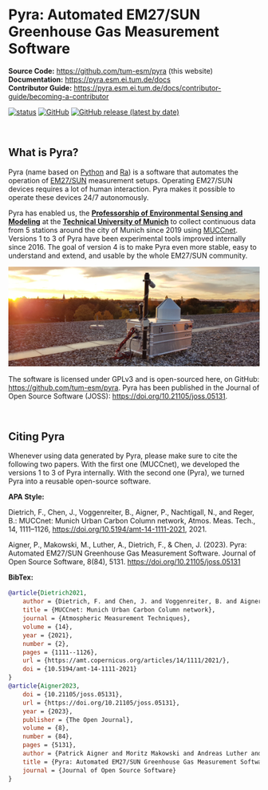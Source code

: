 # Pyra: Automated EM27/SUN Greenhouse Gas Measurement Software

**Source Code:** https://github.com/tum-esm/pyra (this website)<br/>
**Documentation:** https://pyra.esm.ei.tum.de/docs<br/>
**Contributor Guide:** https://pyra.esm.ei.tum.de/docs/contributor-guide/becoming-a-contributor

[![status](https://joss.theoj.org/papers/d47b5197eb098bccfbd27b6a6c441cb4/status.svg)](https://joss.theoj.org/papers/d47b5197eb098bccfbd27b6a6c441cb4)
[![GitHub](https://img.shields.io/github/license/tum-esm/pyra?color=f43f5e&style=flat)](https://github.com/tum-esm/pyra/blob/main/LICENSE.md)
[![GitHub release (latest by date)](https://img.shields.io/github/v/release/tum-esm/pyra?display_name=tag&label=latest%20release&color=f43f5e&style=flat)](https://github.com/tum-esm/pyra/releases)

<br/>

## What is Pyra?

Pyra (name based on [Python](<https://en.wikipedia.org/wiki/Python_(programming_language)>) and [Ra](https://en.wikipedia.org/wiki/Ra)) is a software that automates the operation of [EM27/SUN](https://www.bruker.com/en/products-and-solutions/infrared-and-raman/remote-sensing/em27-sun-solar-absorption-spectrometer.html) measurement setups. Operating EM27/SUN devices requires a lot of human interaction. Pyra makes it possible to operate these devices 24/7 autonomously.

Pyra has enabled us, the **[Professorship of Environmental Sensing and Modeling](https://www.ee.cit.tum.de/en)** at the **[Technical University of Munich](https://www.tum.de/en)** to collect continuous data from 5 stations around the city of Munich since 2019 using [MUCCnet](https://atmosphere.ei.tum.de/). Versions 1 to 3 of Pyra have been experimental tools improved internally since 2016. The goal of version 4 is to make Pyra even more stable, easy to understand and extend, and usable by the whole EM27/SUN community.

![](packages/docs/static/img/docs/muccnet-image-roof.jpg)

The software is licensed under GPLv3 and is open-sourced here, on GitHub: https://github.com/tum-esm/pyra. Pyra has been published in the Journal of Open Source Software (JOSS): https://doi.org/10.21105/joss.05131.

<br/>

## Citing Pyra

Whenever using data generated by Pyra, please make sure to cite the following two papers. With the first one (MUCCnet), we developed the versions 1 to 3 of Pyra internally. With the second one (Pyra), we turned Pyra into a reusable open-source software.

**APA Style:**

Dietrich, F., Chen, J., Voggenreiter, B., Aigner, P., Nachtigall, N., and Reger, B.: MUCCnet: Munich Urban Carbon Column network, Atmos. Meas. Tech., 14, 1111–1126, https://doi.org/10.5194/amt-14-1111-2021, 2021.

Aigner, P., Makowski, M., Luther, A., Dietrich, F., & Chen, J. (2023). Pyra: Automated EM27/SUN Greenhouse Gas Measurement Software. Journal of Open Source Software, 8(84), 5131. https://doi.org/10.21105/joss.05131

**BibTex:**

```bibtex
@article{Dietrich2021,
    author = {Dietrich, F. and Chen, J. and Voggenreiter, B. and Aigner, P. and Nachtigall, N. and Reger, B.},
    title = {MUCCnet: Munich Urban Carbon Column network},
    journal = {Atmospheric Measurement Techniques},
    volume = {14},
    year = {2021},
    number = {2},
    pages = {1111--1126},
    url = {https://amt.copernicus.org/articles/14/1111/2021/},
    doi = {10.5194/amt-14-1111-2021}
}
@article{Aigner2023,
    doi = {10.21105/joss.05131},
    url = {https://doi.org/10.21105/joss.05131},
    year = {2023},
    publisher = {The Open Journal},
    volume = {8},
    number = {84},
    pages = {5131},
    author = {Patrick Aigner and Moritz Makowski and Andreas Luther and Florian Dietrich and Jia Chen},
    title = {Pyra: Automated EM27/SUN Greenhouse Gas Measurement Software},
    journal = {Journal of Open Source Software}
}
```
